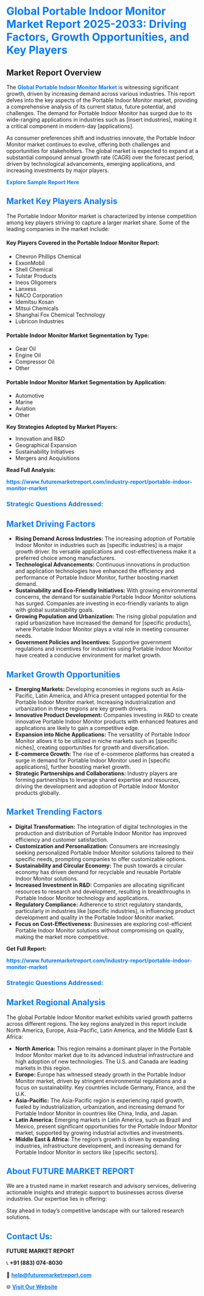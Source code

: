 <h1 style="color: #007BFF;">Global Portable Indoor Monitor Market Report 2025-2033: Driving Factors, Growth Opportunities, and Key Players</h1>

<section id="overview">
<h2>Market Report Overview</h2>
<p>The <a href="https://www.futuremarketreport.com/industry-report/portable-indoor-monitor-market" style="color: #007BFF; text-decoration: none;"><strong>Global Portable Indoor Monitor Market</strong></a> is witnessing significant growth, driven by increasing demand across various industries. This report delves into the key aspects of the Portable Indoor Monitor market, providing a comprehensive analysis of its current status, future potential, and challenges. The demand for Portable Indoor Monitor has surged due to its wide-ranging applications in industries such as [insert industries], making it a critical component in modern-day [applications].</p>
<p>As consumer preferences shift and industries innovate, the Portable Indoor Monitor market continues to evolve, offering both challenges and opportunities for stakeholders. The global market is expected to expand at a substantial compound annual growth rate (CAGR) over the forecast period, driven by technological advancements, emerging applications, and increasing investments by major players.</p>
</section>

<section id="overview">
<p><a href="https://www.futuremarketreport.com/request-sample/reportId=32647" style="color: #007BFF; text-decoration: none;"><strong>Explore Sample Report Here</strong></a></p>
</section>

<section id="key-players">
<h2 style="color: #007BFF;">Market Key Players Analysis</h2>
<p>The Portable Indoor Monitor market is characterized by intense competition among key players striving to capture a larger market share. Some of the leading companies in the market include:</p>
<h4>Key Players Covered in the Portable Indoor Monitor Report:</h4>
<ul><li>Chevron Phillips Chemical</li><li>ExxonMobil</li><li>Shell Chemical</li><li>Tulstar Products</li><li>Ineos Oligomers</li><li>Lanxess</li><li>NACO Corporation</li><li>Idemitsu Kosan</li><li>Mitsui Chemicals</li><li>Shanghai Fox Chemical Technology</li><li>Lubricon Industries</li></ul>
<h4>Portable Indoor Monitor Market Segmentation by Type:</h4>
<ul><li>Gear Oil</li><li>Engine Oil</li><li>Compressor Oil</li><li>Other</li></ul>

<h4>Portable Indoor Monitor Market Segmentation by Application:</h4>
<ul><li>Automotive</li><li>Marine</li><li>Aviation</li><li>Other</li></ul>
<p><strong>Key Strategies Adopted by Market Players:</strong></p>
<ul>
<li>Innovation and R&D</li>
<li>Geographical Expansion</li>
<li>Sustainability Initiatives</li>
<li>Mergers and Acquisitions</li>
</ul>
</section>

<section>
<p><strong>Read Full Analysis: </strong></p><a href="https://www.futuremarketreport.com/industry-report/portable-indoor-monitor-market" style="color: #007BFF; text-decoration: none;"><strong>https://www.futuremarketreport.com/industry-report/portable-indoor-monitor-market</strong></a>
<h3 style="color: #007BFF;">Strategic Questions Addressed:</h3>
</section>

<section id="driving-factors">
<h2 style="color: #007BFF;">Market Driving Factors</h2>
<ul>
<li><strong>Rising Demand Across Industries:</strong> The increasing adoption of Portable Indoor Monitor in industries such as [specific industries] is a major growth driver. Its versatile applications and cost-effectiveness make it a preferred choice among manufacturers.</li>
<li><strong>Technological Advancements:</strong> Continuous innovations in production and application technologies have enhanced the efficiency and performance of Portable Indoor Monitor, further boosting market demand.</li>
<li><strong>Sustainability and Eco-Friendly Initiatives:</strong> With growing environmental concerns, the demand for sustainable Portable Indoor Monitor solutions has surged. Companies are investing in eco-friendly variants to align with global sustainability goals.</li>
<li><strong>Growing Population and Urbanization:</strong> The rising global population and rapid urbanization have increased the demand for [specific products], where Portable Indoor Monitor plays a vital role in meeting consumer needs.</li>
<li><strong>Government Policies and Incentives:</strong> Supportive government regulations and incentives for industries using Portable Indoor Monitor have created a conducive environment for market growth.</li>
</ul>
</section>

<section id="growth-opportunities">
<h2 style="color: #007BFF;">Market Growth Opportunities</h2>
<ul>
<li><strong>Emerging Markets:</strong> Developing economies in regions such as Asia-Pacific, Latin America, and Africa present untapped potential for the Portable Indoor Monitor market. Increasing industrialization and urbanization in these regions are key growth drivers.</li>
<li><strong>Innovative Product Development:</strong> Companies investing in R&D to create innovative Portable Indoor Monitor products with enhanced features and applications are likely to gain a competitive edge.</li>
<li><strong>Expansion into Niche Applications:</strong> The versatility of Portable Indoor Monitor allows it to be utilized in niche markets such as [specific niches], creating opportunities for growth and diversification.</li>
<li><strong>E-commerce Growth:</strong> The rise of e-commerce platforms has created a surge in demand for Portable Indoor Monitor used in [specific applications], further boosting market growth.</li>
<li><strong>Strategic Partnerships and Collaborations:</strong> Industry players are forming partnerships to leverage shared expertise and resources, driving the development and adoption of Portable Indoor Monitor products globally.</li>
</ul>
</section>

<section id="trending-factors">
<h2 style="color: #007BFF;">Market Trending Factors</h2>
<ul>
<li><strong>Digital Transformation:</strong> The integration of digital technologies in the production and distribution of Portable Indoor Monitor has improved efficiency and customer satisfaction.</li>
<li><strong>Customization and Personalization:</strong> Consumers are increasingly seeking personalized Portable Indoor Monitor solutions tailored to their specific needs, prompting companies to offer customizable options.</li>
<li><strong>Sustainability and Circular Economy:</strong> The push towards a circular economy has driven demand for recyclable and reusable Portable Indoor Monitor solutions.</li>
<li><strong>Increased Investment in R&D:</strong> Companies are allocating significant resources to research and development, resulting in breakthroughs in Portable Indoor Monitor technology and applications.</li>
<li><strong>Regulatory Compliance:</strong> Adherence to strict regulatory standards, particularly in industries like [specific industries], is influencing product development and quality in the Portable Indoor Monitor market.</li>
<li><strong>Focus on Cost-Effectiveness:</strong> Businesses are exploring cost-efficient Portable Indoor Monitor solutions without compromising on quality, making the market more competitive.</li>
</ul>
</section>

<section>
<p><strong>Get Full Report: </strong></p><a href="https://www.futuremarketreport.com/industry-report/portable-indoor-monitor-market" style="color: #007BFF; text-decoration: none;"><strong>https://www.futuremarketreport.com/industry-report/portable-indoor-monitor-market</strong></a>
<h3 style="color: #007BFF;">Strategic Questions Addressed:</h3>
</section>


<section id="regional-analysis">
<h2 style="color: #007BFF;">Market Regional Analysis</h2>
<p>The global Portable Indoor Monitor market exhibits varied growth patterns across different regions. The key regions analyzed in this report include North America, Europe, Asia-Pacific, Latin America, and the Middle East & Africa:</p>
<ul>
<li><strong>North America:</strong> This region remains a dominant player in the Portable Indoor Monitor market due to its advanced industrial infrastructure and high adoption of new technologies. The U.S. and Canada are leading markets in this region.</li>
<li><strong>Europe:</strong> Europe has witnessed steady growth in the Portable Indoor Monitor market, driven by stringent environmental regulations and a focus on sustainability. Key countries include Germany, France, and the U.K.</li>
<li><strong>Asia-Pacific:</strong> The Asia-Pacific region is experiencing rapid growth, fueled by industrialization, urbanization, and increasing demand for Portable Indoor Monitor in countries like China, India, and Japan.</li>
<li><strong>Latin America:</strong> Emerging markets in Latin America, such as Brazil and Mexico, present significant opportunities for the Portable Indoor Monitor market, supported by growing industrial activities and investments.</li>
<li><strong>Middle East & Africa:</strong> The region’s growth is driven by expanding industries, infrastructure development, and increasing demand for Portable Indoor Monitor in sectors like [specific sectors].</li>
</ul>
</section>

<footer>
<h2 style="color: #007BFF;">About FUTURE MARKET REPORT</h2>
<p>We are a trusted name in market research and advisory services, delivering actionable insights and strategic support to businesses across diverse industries. Our expertise lies in offering:</p>

<p>Stay ahead in today’s competitive landscape with our tailored research solutions.</p>

<h2 style="color: #007BFF;">Contact Us:</h2>
<p><strong>FUTURE MARKET REPORT</strong></p>
<p>📞 <strong>+91 (883) 074-8030</strong></p>
<p>📧 <strong><a href="mailto:help@futuremarketreport.com" style="color: #007BFF;">help@futuremarketreport.com</a></strong></p>
<p>🌐 <strong><a href="https://www.futuremarketreport.com/" style="color: #007BFF;">Visit Our Website</a></strong></p>
</footer>